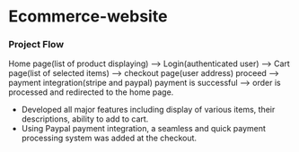 # Ecommerce-website
### Project Flow
Home page(list of product displaying) --> Login(authenticated user) --> Cart page(list of selected items) --> checkout page(user address) proceed 
-->  payment integration(stripe and paypal) payment is successful --> order is processed and redirected to the home page.

- Developed all major features including display of various items, their descriptions, ability to add to cart.
- Using Paypal payment integration, a seamless and quick payment processing system was added at the checkout.
